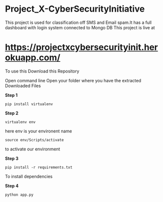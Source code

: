 # Project_X-CyberSecurityInitiative
This project is used for classification off SMS and Email spam.It has a full dashboard with login system connected to Mongo DB
This project is live at 
# https://projectxcybersecurityinit.herokuapp.com/

To use this Download this Repository

Open command line
Open your folder where you have the extracted Downloaded Files

**Step 1**
```
pip install virtualenv
```
**Step 2**
```
virtualenv env
```
here env is your environent name
```
source env/Scripts/activate
```
to activate our environment

**Step 3**
```
pip install -r requirements.txt
```
To install dependencies

**Step 4**
```
python app.py
```
